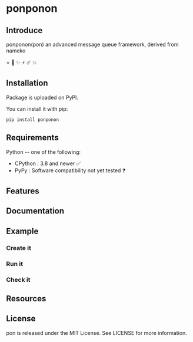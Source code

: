 # ponponon

## Introduce

ponponon(pon) an advanced message queue framework, derived from nameko 

 ⭐️ 🌟 ✨ ⚡️ ☄️ 💥
## Installation 

Package is uploaded on PyPI.

You can install it with pip:

```shell
pip install ponponon
```

## Requirements

Python -- one of the following:

- CPython : 3.8 and newer ✅
- PyPy : Software compatibility not yet tested ❓

## Features

## Documentation

## Example

### Create it

### Run it

### Check it

## Resources

## License

pon is released under the MIT License. See LICENSE for more information.
